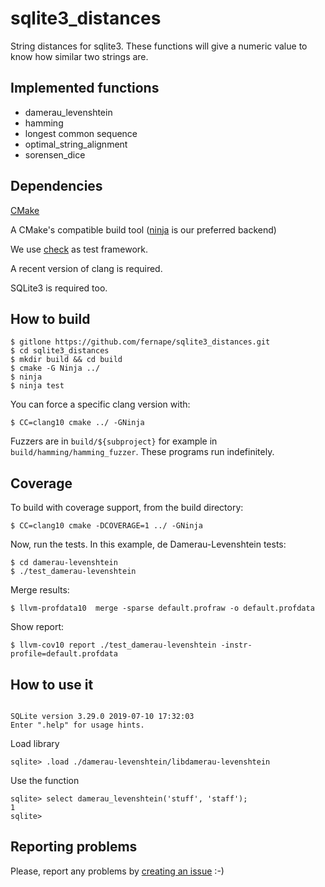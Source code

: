 # sqlite3_distances
String distances for sqlite3. These functions will give a numeric value to know how similar two strings are.

## Implemented functions

* damerau_levenshtein
* hamming
* longest common sequence
* optimal_string_alignment
* sorensen_dice

## Dependencies

[CMake](www.cmake.org)

A CMake's compatible build tool ([ninja](https://ninja-build.org/) is our preferred backend)

We use [check](https://libcheck.github.io/check/) as test framework.

A recent version of clang is required.

SQLite3 is required too.

## How to build

```
$ gitlone https://github.com/fernape/sqlite3_distances.git
$ cd sqlite3_distances
$ mkdir build && cd build
$ cmake -G Ninja ../
$ ninja
$ ninja test
```
You can force a specific clang version with:

```
$ CC=clang10 cmake ../ -GNinja
```

Fuzzers are in `build/${subproject}` for example in `build/hamming/hamming_fuzzer`. These programs run indefinitely.

## Coverage

To build with coverage support, from the build directory:

```
$ CC=clang10 cmake -DCOVERAGE=1 ../ -GNinja
```
Now, run the tests. In this example, de Damerau-Levenshtein tests:

```
$ cd damerau-levenshtein
$ ./test_damerau-levenshtein
```
Merge results:
```
$ llvm-profdata10  merge -sparse default.profraw -o default.profdata
```
Show report:
```
$ llvm-cov10 report ./test_damerau-levenshtein -instr-profile=default.profdata
```

## How to use it

```sqlite3 test.db

SQLite version 3.29.0 2019-07-10 17:32:03
Enter ".help" for usage hints.
```

Load library

`sqlite> .load ./damerau-levenshtein/libdamerau-levenshtein`

Use the function

```sqlite
sqlite> select damerau_levenshtein('stuff', 'staff');
1
sqlite>
```

## Reporting problems

Please, report any problems by [creating an issue](https://github.com/fernape/sqlite3_distances/issues) :-)
